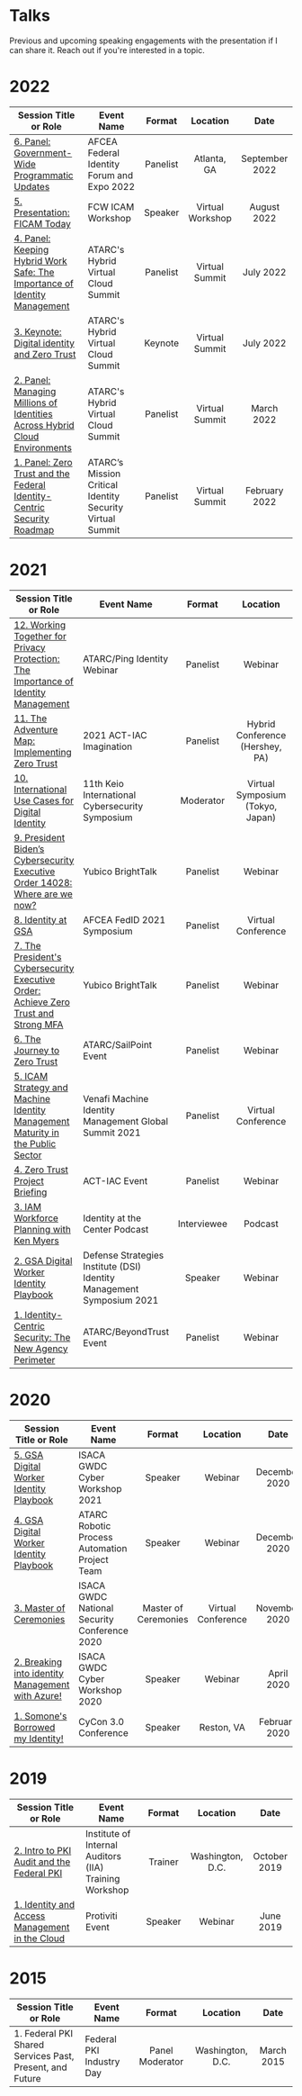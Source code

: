 # Talks

Previous and upcoming speaking engagements with the presentation if I can share it. Reach out if you're interested in a topic.

# 2022

| Session Title or Role | Event Name | Format | Location | Date |
| --------------------- | ---------- | :----: | :------: | :--: |
| [6. Panel: Government-Wide Programmatic Updates ](2209-fedid.md) | AFCEA Federal Identity Forum and Expo 2022 | Panelist | Atlanta, GA | September 2022 |
| [5. Presentation: FICAM Today](2208-fcw.md) | FCW ICAM Workshop | Speaker | Virtual Workshop | August 2022 |
| [4. Panel: Keeping Hybrid Work Safe: The Importance of Identity Management](2207-atarc.md) | ATARC's Hybrid Virtual Cloud Summit | Panelist | Virtual Summit | July 2022 |
| [3. Keynote: Digital identity and Zero Trust](2207-atarc.md) | ATARC's Hybrid Virtual Cloud Summit | Keynote | Virtual Summit | July 2022 |
| [2. Panel: Managing Millions of Identities Across Hybrid Cloud Environments](2203-atarc.md) | ATARC's Hybrid Virtual Cloud Summit | Panelist | Virtual Summit | March 2022 |
| [1. Panel: Zero Trust and the Federal Identity-Centric Security Roadmap](2202-atarc.md) | ATARC’s Mission Critical Identity Security Virtual Summit | Panelist | Virtual Summit |  February 2022 | 

# 2021

| Session Title or Role | Event Name | Format | Location | Date |
| --------------------- | ---------- | :----: | :------: | :--: |
| [12. Working Together for Privacy Protection: The Importance of Identity Management](2112-atarc.md) | ATARC/Ping Identity Webinar | Panelist | Webinar | December 2021 |
| [11. The Adventure Map: Implementing Zero Trust](2111-actiac.md) | 2021 ACT-IAC Imagination | Panelist | Hybrid Conference (Hershey, PA) | November 2021 | 
| [10. International Use Cases for Digital Identity](2110-keio.md) | 11th Keio International Cybersecurity Symposium | Moderator | Virtual Symposium (Tokyo, Japan) | October 2021|
| [9. President Biden’s Cybersecurity Executive Order 14028: Where are we now?](2109-Yubico.md) | Yubico BrightTalk | Panelist | Webinar | September 2021 |
| [8. Identity at GSA](2108-Fedid.md) | AFCEA FedID 2021 Symposium | Panelist | Virtual Conference | August 2021 |
| [7. The President's Cybersecurity Executive Order: Achieve Zero Trust and Strong MFA](2106-Yubico.md) | Yubico BrightTalk |  Panelist | Webinar | June 2021 |
| [6. The Journey to Zero Trust](2106-SailPointZT.md) | ATARC/SailPoint Event | Panelist | Webinar | June 2021 |
| [5. ICAM Strategy and Machine Identity Management Maturity in the Public Sector](2105-VenafiSummit.md) | Venafi Machine Identity Management Global Summit 2021 | Panelist | Virtual Conference | May 2021 |
| [4. Zero Trust Project Briefing](2105-ACTIACZTProject.md) | ACT-IAC Event | Panelist | Webinar | May 2021 |
| [3. IAM Workforce Planning with Ken Myers](2104-IATCPodcast.md) | Identity at the Center Podcast | Interviewee | Podcast | April 2021 |
| [2. GSA Digital Worker Identity Playbook](2104-DSIIDMGSADWPlaybook.md) | Defense Strategies Institute (DSI) Identity Management Symposium 2021 | Speaker | Webinar | April 2021 |
| [1. Identity-Centric Security: The New Agency Perimeter](2104-ATARCIdentity.md) | ATARC/BeyondTrust Event | Panelist | Webinar | April 2021 |

# 2020

| Session Title or Role | Event Name | Format | Location | Date |
| --------------------- | ---------- | :----: | :------: | :--: |
| [5. GSA Digital Worker Identity Playbook](2012-VCWGSADWPlaybook.md) | ISACA GWDC Cyber Workshop 2021 | Speaker | Webinar | December 2020 |
| [4. GSA Digital Worker Identity Playbook](2012-ATARCDWPlaybook.md) | ATARC Robotic Process Automation Project Team | Speaker | Webinar | December 2020 |
| [3. Master of Ceremonies](2011-ISACAGWDCNatSec.md) | ISACA GWDC National Security Conference 2020 | Master of Ceremonies | Virtual Conference | November 2020 |
| [2. Breaking into identity Management with Azure!](2004-BreakingIdentity.md) | ISACA GWDC Cyber Workshop 2020 | Speaker | Webinar | April 2020 |
| [1. Somone's Borrowed my Identity!](2002-cycon3.md) | CyCon 3.0 Conference | Speaker | Reston, VA | February 2020 |

# 2019

| Session Title or Role | Event Name | Format | Location | Date |
| --------------------- | ---------- | :----: | :------: | :--: |
| [2. Intro to PKI Audit and the Federal PKI](1910-pkiaudit.md) | Institute of Internal Auditors (IIA) Training Workshop | Trainer | Washington, D.C. | October 2019 |
| [1. Identity and Access Management in the Cloud](1906-prowebinar.md) | Protiviti Event | Speaker | Webinar | June 2019 |

# 2015

| Session Title or Role | Event Name | Format | Location | Date |
| --------------------- | ---------- | :----: | :------: | :--: |
| 1. Federal PKI Shared Services Past, Present, and Future | Federal PKI Industry Day | Panel Moderator | Washington, D.C. | March 2015 |
